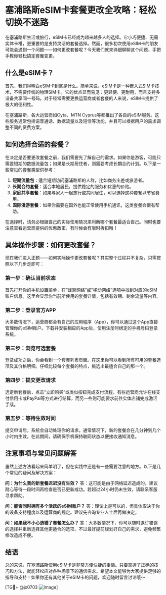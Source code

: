 # 塞浦路斯eSIM卡套餐更改全攻略：轻松切换不迷路

在塞浦路斯生活或旅行，eSIM卡已经成为越来越多人的选择。它小巧便捷、无需实体卡槽，更重要的是支持灵活的套餐选择。然而，很多初次使用eSIM卡的朋友可能会遇到一个问题——如何更改套餐呢？今天我们就来详细聊聊这个问题，手把手教你轻松搞定套餐变更。

## 什么是eSIM卡？

首先，我们得明白eSIM卡到底是什么。简单来说，eSIM卡是一种嵌入式SIM卡技术，不需要传统的物理SIM卡。它的优点显而易见：更轻便、更耐用，而且支持多设备共享同一号码。对于经常需要更换运营商或者套餐的人来说，eSIM卡提供了极大的便利性。

在塞浦路斯，各大运营商如Cyta、MTN Cyprus等都推出了各自的eSIM服务。这些服务通常包括语音通话、数据流量以及短信等功能，并且可以根据用户的需求调整不同的资费方案。

## 如何选择合适的套餐？

在决定是否要更改套餐之前，我们需要先了解自己的需求。如果你是游客，可能只需要短期的数据流量包；如果是长期居住者，则需要考虑长期合约计划。以下是一些常见的套餐类型供参考：

1. **短期流量包**：适合短期访问塞浦路斯的人群，比如商务出差或旅游者。
2. **长期合约套餐**：适合本地居民，提供稳定的服务和优惠的价格。
3. **家庭共享套餐**：如果与家人一起旅行或共同居住，可以选择这种套餐以节省费用。
4. **国际漫游套餐**：如果你需要在国外也能正常使用手机通讯，这类套餐会很有帮助。

在选择时，请务必根据自己的实际使用情况来判断哪个套餐最适合自己。同时也要注意查看运营商提供的优惠政策，有时候会有限时折扣哦！

## 具体操作步骤：如何更改套餐？

现在我们进入正题——如何实际操作更改套餐呢？其实整个过程并不复杂，只需按照以下几步走即可：

### 第一步：确认当前状态
首先打开你的手机设置菜单，在“蜂窝网络”或“移动网络”选项中找到对应的eSIM账户信息。这里会显示你当前所使用的套餐详情，包括有效期、剩余流量等内容。

### 第二步：登录官方APP
大多数情况下，运营商都会有自己的应用程序（App），你可以通过这个App直接管理你的eSIM账户。下载并安装相应的App后，使用注册时绑定的手机号码登录系统。

### 第三步：浏览可选套餐
登录成功之后，你会看到一个套餐列表页面。在这里你可以看到所有可用的套餐选项及其价格明细。仔细比较每个套餐的特点，挑选出最适合自己的那一个。

### 第四步：提交更改请求
选定新套餐后，点击“立即购买”或类似按钮完成支付流程。有些运营商允许在线支付信用卡或PayPal等方式进行结算，而另一些则可能要求前往实体店铺完成激活手续。

### 第五步：等待生效时间
提交申请后，系统会自动处理你的请求。通常情况下，新的套餐会在几分钟到几个小时内生效。在此期间，请确保手机保持联网状态以便接收通知消息。

## 注意事项与常见问题解答

虽然上述方法看起来简单明了，但在实践中还是有一些需要注意的地方。以下是几个常见的疑问及解决方案：

**问：为什么我的新套餐迟迟没有生效？**
答：这可能是由于网络延迟造成的。建议耐心等待一段时间再检查是否已更新成功。若超过24小时仍未生效，请联系客服寻求帮助。

**问：能否同时拥有多个活跃的eSIM账户？**
答：理论上是可以的，但具体取决于你的设备支持程度以及运营商的规定。建议先咨询专业人士后再做决定。

**问：如果我不小心选错了套餐怎么办？**
答：大多数情况下，你可以随时退订错误的选择并重新选择其他更适合的选项。不过最好提前规划好自己的需求，避免频繁修改造成不便。

## 结语

总的来说，在塞浦路斯使用eSIM卡是非常方便快捷的事情。只要掌握了正确的技巧和方法，就能轻松应对各种场景下的通信需求。希望本文能够为大家提供足够的指导和支持！如果你还有其他关于eSIM卡的问题，欢迎随时留言讨论哦～

[TG💪+ @jx0703 ![Image](https://github.com/user-attachments/assets/dbca1d08-cadb-493c-b0ec-ad6f7a83f270)]